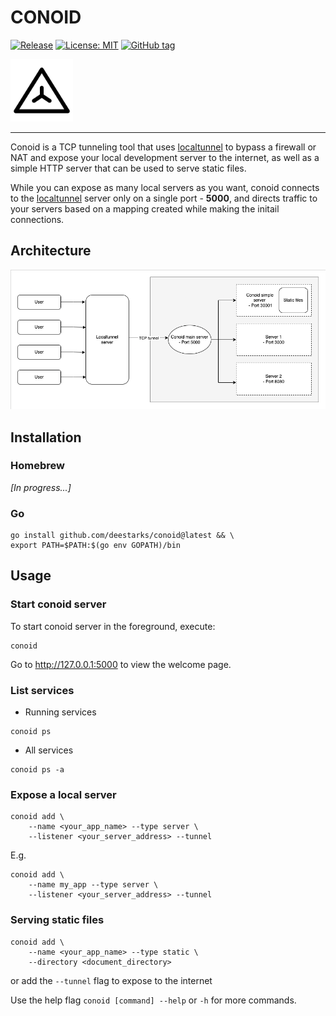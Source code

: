 # CONOID

[![Release](https://github.com/DeeStarks/conoid/actions/workflows/release.yml/badge.svg)](https://github.com/DeeStarks/conoid/actions/workflows/release.yml)
[![License: MIT](https://img.shields.io/badge/License-MIT-yellow.svg)](https://opensource.org/licenses/MIT)
[![GitHub tag](https://img.shields.io/github/tag/deestarks/conoid.svg)](https://github.com/deestarks/conoid/releases/latest)


<img src="./assets/welcome/img/icon.png" width="100">

---

Conoid is a TCP tunneling tool that uses [localtunnel](http://localtunnel.me/) to bypass a firewall or NAT and expose your local development server to the internet, as well as a simple HTTP server that can be used to serve static files.

While you can expose as many local servers as you want, conoid connects to the [localtunnel](http://localtunnel.me/) server only on a single port - **5000**, and directs traffic to your servers based on a mapping created while making the initail connections.

## Architecture

<img src="./assets/imgs/architecture.png">

## Installation
### Homebrew
*[In progress...]*

### Go
```
go install github.com/deestarks/conoid@latest && \
export PATH=$PATH:$(go env GOPATH)/bin
```

## Usage

### Start conoid server
To start conoid server in the foreground, execute:
```
conoid
```
Go to http://127.0.0.1:5000 to view the welcome page.

### List services
- Running services
```
conoid ps
```

- All services
```
conoid ps -a
```

### Expose a local server
```
conoid add \
    --name <your_app_name> --type server \
    --listener <your_server_address> --tunnel
```

E.g.
```
conoid add \
    --name my_app --type server \
    --listener <your_server_address> --tunnel
```

### Serving static files
```
conoid add \
    --name <your_app_name> --type static \
    --directory <document_directory>
```

or add the `--tunnel` flag to expose to the internet


Use the help flag `conoid [command] --help` or `-h` for more commands.
